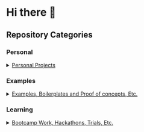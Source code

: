 # Hi there 👋

## Repository Categories

### Personal

<details>
  <summary><u>Personal Projects</u></summary>

  - [frm-proton-switch](https://github.com/tkodev/frm-proton-switch), [utils-scripts](https://github.com/tkodev/utils-scripts), [site-tkodev](https://github.com/tkodev/site-tkodev), [app-infolio](https://github.com/tkodev/app-infolio), [lib-facetor](https://github.com/tkodev/lib-facetor), [frm-hackintosh](https://github.com/tkodev/frm-hackintosh), [site-tna](https://github.com/tkodev/site-tna), [site-kid](https://github.com/tkodev/site-kid), [lib-gulp-json-tasks](https://github.com/tkodev/lib-gulp-json-tasks), [lib-instance-control](https://github.com/tkodev/lib-instance-control), [app-gitsync](https://github.com/tkodev/app-gitsync), [frm-pimodules](https://github.com/tkodev/frm-pimodules), [tkodev](https://github.com/tkodev/tkodev), [utils-toolkit](https://github.com/tkodev/utils-toolkit), [site-juno](https://github.com/tkodev/site-juno)
</details>


### Examples

<details>
  <summary><u>Examples, Boilerplates and Proof of concepts, Etc.</u></summary>

  - [ex-monorepos](https://github.com/tkodev/ex-monorepos), [ex-ts-next-mui-jest](https://github.com/tkodev/ex-ts-next-mui-jest), [ex-snippets](https://github.com/tkodev/ex-snippets)
</details>


### Learning

<details>
  <summary><u>Bootcamp Work, Hackathons, Trials, Etc.</u></summary>

  - [fcc-local-weather](https://github.com/tkodev/fcc-local-weather), [fcc-quote-machine](https://github.com/tkodev/fcc-quote-machine), [fcc-tribute-page](https://github.com/tkodev/fcc-tribute-page), [fcc-twitch-viewer](https://github.com/tkodev/fcc-twitch-viewer), [fcc-wikipedia-viewer](https://github.com/tkodev/fcc-wikipedia-viewer), [fcc-calculator](https://github.com/tkodev/fcc-calculator), [fcc-pomodoro-clock](https://github.com/tkodev/fcc-pomodoro-clock), [fcc-tic-tac-toe](https://github.com/tkodev/fcc-tic-tac-toe), [fcc-simon-game](https://github.com/tkodev/fcc-simon-game), [pm-technical-interview](https://github.com/tkodev/pm-technical-interview), [fcc-survey-form](https://github.com/tkodev/fcc-survey-form), [fcc-product-page](https://github.com/tkodev/fcc-product-page), [fcc-docs-page](https://github.com/tkodev/fcc-docs-page), [fcc-markdown-preview](https://github.com/tkodev/fcc-markdown-preview), [fcc-drum-machine](https://github.com/tkodev/fcc-drum-machine), [hackathon-oxford-2019](https://github.com/tkodev/hackathon-oxford-2019), [trial-advent-of-code-2019](https://github.com/tkodev/trial-advent-of-code-2019)
</details>


<!--

### Family

<details>
  <summary><u>Family Projects</u></summary>

  - [jhe-votebot](https://github.com/tkodev/jhe-votebot), [jhe-repo](https://github.com/tkodev/jhe-repo), [jko-repo](https://github.com/tkodev/jko-repo)
</details>


### Design

<details>
  <summary><u>Sketch, Photoshop, Illustrator, Design work, Etc.</u></summary>

  - [gfx-abc-cakes](https://github.com/tkodev/gfx-abc-cakes), [gfx-hybrid-theme](https://github.com/tkodev/gfx-hybrid-theme), [gfx-naha-sushi](https://github.com/tkodev/gfx-naha-sushi), [gfx-pixel-infinity](https://github.com/tkodev/gfx-pixel-infinity), [id-1900s-queen-st-modernization](https://github.com/tkodev/id-1900s-queen-st-modernization), [id-alexandra-park-revitalization](https://github.com/tkodev/id-alexandra-park-revitalization), [id-art-gallery-of-ontario-staircase](https://github.com/tkodev/id-art-gallery-of-ontario-staircase), [id-casa-das-canoas-scale-model](https://github.com/tkodev/id-casa-das-canoas-scale-model), [id-mocca-courtyard-module-rev-1](https://github.com/tkodev/id-mocca-courtyard-module-rev-1), [id-mocca-courtyard-module-rev-2](https://github.com/tkodev/id-mocca-courtyard-module-rev-2), [id-mood-light-modulator](https://github.com/tkodev/id-mood-light-modulator), [id-sculpture-gallery](https://github.com/tkodev/id-sculpture-gallery), [gfx-early-graphical-design](https://github.com/tkodev/gfx-early-graphical-design), [gfx-shirts](https://github.com/tkodev/gfx-shirts)
</details>


## Notes 

**tkodev/tkodev** is a ✨ _special_ ✨ repository because its `README.md` (this file) appears on your GitHub profile.

Here are some ideas to get you started:

- 🔭 I’m currently working on ...
- 🌱 I’m currently learning ...
- 👯 I’m looking to collaborate on ...
- 🤔 I’m looking for help with ...
- 💬 Ask me about ...
- 📫 How to reach me: ...
- 😄 Pronouns: ...
- ⚡ Fun fact: ...

-->
